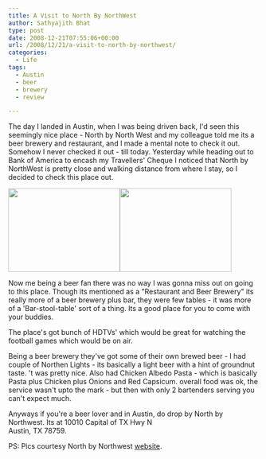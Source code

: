 ```yaml
---
title: A Visit to North By NorthWest
author: Sathyajith Bhat
type: post
date: 2008-12-21T07:55:06+00:00
url: /2008/12/21/a-visit-to-north-by-northwest/
categories:
  - Life
tags:
  - Austin
  - beer
  - brewery
  - review

---
```

The day I landed in Austin, when I was being driven back, I'd seen this seemingly nice place - North by North West and my colleague told me its a beer brewery and restaurant, and I made a mental note to check it out. Somehow I never checked it out - till today. Yesterday while heading out to Bank of America to encash my Travellers' Cheque I noticed that North by NorthWest is pretty close and walking distance from where I stay, so I decided to check this place out.

<img class="alignnone" title="North by Northwest" src="https://nxnwbrew.com/images/exterior/ext_siloday_small_02.jpg" alt="" width="224" height="168" /><img class="alignnone" title="North by Northwest" src="https://nxnwbrew.com/images/brewery/brew_viewtodining_01.jpg" alt="" width="224" height="168" /> 

<!--more-->

Now me being a beer fan there was no way I was gonna miss out on going to this place. Though its mentioned as a "Restaurant and Beer Brewery" its really more of a beer brewery plus bar, they were few tables - it was more of a 'Bar-stool-table' sort of a thing. Its a good place for you to come with your buddies.

The place's got bunch of HDTVs' which would be great for watching the football games which would be on air.

Being a beer brewery they've got some of their own brewed beer - I had couple of Northen Lights - its basically a light beer with a hint of groundnut taste. 't was pretty nice. Also had Chicken Albedo Pasta - which is basically Pasta plus Chicken plus Onions and Red Capsicum. overall food was ok, the service wasn't upto the mark - but then with only 2 bartenders serving you can't expect much.

Anyways if you're a beer lover and in Austin, do drop by North by Northwest. Its at 10010 Capital of TX Hwy N  
Austin, TX 78759.

PS: Pics courtesy North by Northwest <a href="https://nxnwbrew.com/index.php" target="_blank">website</a>.
